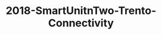 ---
schema: default
title: 2018-SmartUnitnTwo-Trento-Connectivity
organization: Unitn
notes: SmartUnitn 2 (SU2) dataset collected personal data about the everyday life
  of 158 university students at University of Trento by i-Log application installed
  on their smartphones. The SU2 data contains (1) participants’ synchronic data about
  profile, e.g., demographics, routines, personality; (2) participants’ diachronic
  data over a period of four weeks, including data from 34 sensors, both hardware
  and software, associated to around 100+ thousand self-reported annotations from
  participants.
resources:
- name: 2018-SmartUnitn2-technical_report
  url: >-
    https://drive.google.com/file/d/1mSIBHgKJBw07crEjMTYEi3ylpPL-62fB/view?usp=sharing
  format: PDF
- name: 2018-SmartUnitn2-codebook(a)
  url: >-
    https://drive.google.com/file/d/1WMWGQ_gQuAUWZOf6RrHWBTN2k4wW8-tX/view?usp=sharing
  format: PDF
- name: 2018-SmartUnitn2-codebook(b)
  url: >-
    https://drive.google.com/file/d/1WGYy8DdDO2C81GXRJ2OOPB80QNgbowq_/view?usp=sharing
  format: PDF
- name: 2018-SmartUnitn2-codebook(c)
  url: >-
    https://drive.google.com/file/d/1WIcaWAjYeKEfW5_1oFoXNU0qaiwwfFC7/view?usp=sharing
  format: PDF
- name: 2018-SmartUnitn2-additional_material-questionnaire
  url: >-
    https://drive.google.com/file/d/1yY8RNaWO_eh4-UnXHkL2jpZld2739K3K/view?usp=share_link
  format: PDF
license: >-
  ./../../resources/2023LivePeopleLicense.html
dataset_name: Connectivity
location: Trento (Italy)
latitude_map: 46.07
longitude_map: 11.13
start_date: 2018-05-11
end_date: 2018-06-06
dataset_type: Sensors
sensor_type: <a 
  href="https://datascientiafoundation.github.io/LivePeople/datasets/2018-SU2-Trento-Cellular%20Network/">
  cellular network</a>, <a 
  href="https://datascientiafoundation.github.io/LivePeople/datasets/2018-SU2-Trento-WIFI%20Networks%20Event/">wifi
  networks</a>, <a 
  href="https://datascientiafoundation.github.io/LivePeople/datasets/2018-SU2-Trento-WIFI%20Event/">wifi</a>
size: 44 MB
dataset_format: parquet
other_format: csv
number_participants: 158
language: English
collection_name: SmartUnitn2
project_url: <a 
  href="http://www.smart-society-project.eu/">http://www.smart-society-project.eu/</a>
category:
- Dataset Bundle
domain: Digital University
5_stars: 3
publication_date: 2023-04-07
identifier: 002.AAAB.AAA.AM-AO-AN
request_contact: datadistribution.knowdive@unitn.it
--- 